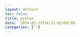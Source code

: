 ```yaml
---
layout: default
toc: false
title: python
date:  2024-02-13T16:12:02+08:00
categories: ['']
---
```



